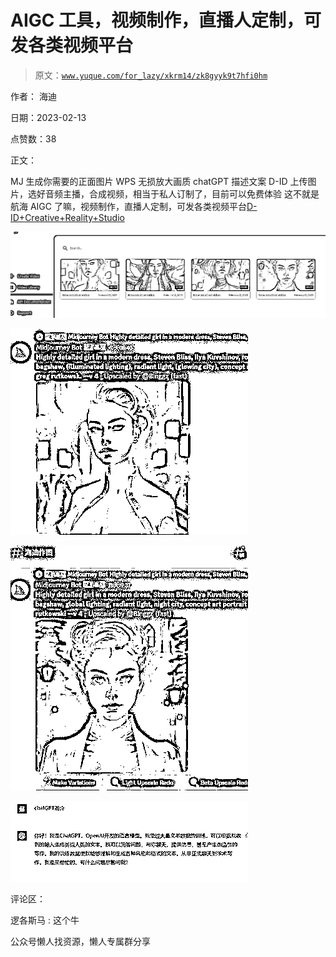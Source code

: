 # AIGC 工具，视频制作，直播人定制，可发各类视频平台

> 原文：[`www.yuque.com/for_lazy/xkrm14/zk8gyyk9t7hfi0hm`](https://www.yuque.com/for_lazy/xkrm14/zk8gyyk9t7hfi0hm)



作者： 海迪



日期：2023-02-13



点赞数：38



正文：



MJ 生成你需要的正面图片 WPS 无损放大画质 chatGPT 描述文案 D-ID 上传图片，选好音频主播，合成视频，相当于私人订制了，目前可以免费体验 这不就是航海 AIGC 了嘛，视频制作，直播人定制，可发各类视频平台[D-ID+Creative+Reality+Studio](https://studio.d-id.com/)



![](img/791dd2dd7060ea2c3dcb508f54edb7d4.png)  

![](img/24131a0610e6caec9bc27a3833f2100c.png)  

![](img/2ae6ea686bb7473ba99cceaecc159e47.png)  

![](img/968f3efda8198a874b7677058bc2fc98.png)  

评论区：



逻各斯马 : 这个牛



公众号懒人找资源，懒人专属群分享

</ne-p></ne-p></ne-p></ne-p>
